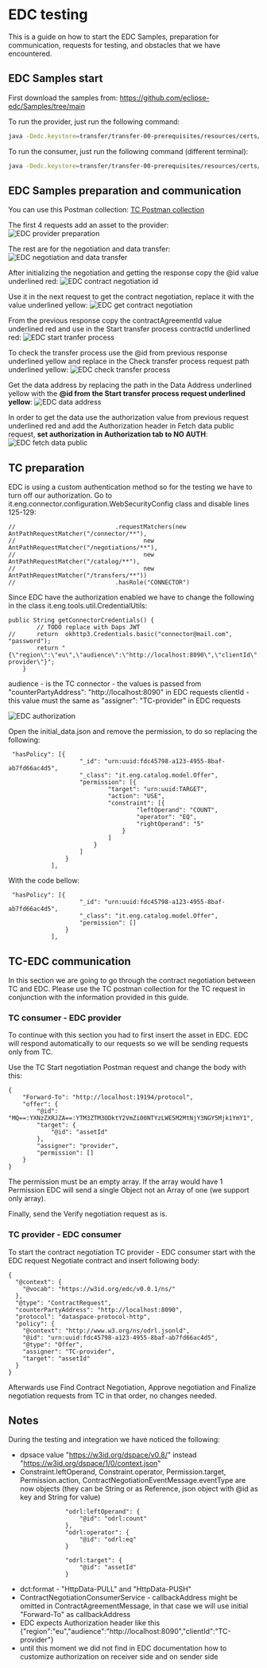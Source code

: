 # EDC testing

This is a guide on how to start the EDC Samples, preparation for communication, requests for testing, and obstacles that we have encountered.

## EDC Samples start

First download the samples from:
https://github.com/eclipse-edc/Samples/tree/main

To run the provider, just run the following command:

```bash
java -Dedc.keystore=transfer/transfer-00-prerequisites/resources/certs/cert.pfx -Dedc.keystore.password=123456 -Dedc.fs.config=transfer/transfer-00-prerequisites/resources/configuration/provider-configuration.properties -jar transfer/transfer-00-prerequisites/connector/build/libs/connector.jar
```

To run the consumer, just run the following command (different terminal):

```bash
java -Dedc.keystore=transfer/transfer-00-prerequisites/resources/certs/cert.pfx -Dedc.keystore.password=123456 -Dedc.fs.config=transfer/transfer-00-prerequisites/resources/configuration/consumer-configuration.properties -jar transfer/transfer-00-prerequisites/connector/build/libs/connector.jar
```

## EDC Samples preparation and communication

You can use this Postman collection:
[TC Postman collection](https://github.com/Engineering-Research-and-Development/dsp-true-connector/edc-integration/edc-sample.postman_collection.json)

The first 4 requests add an asset to the provider:
![EDC provider preparation](edc-integration/edc-provider-preparation.png)

The rest are for the negotiation and data transfer:
![EDC negotiation and data transfer](edc-integration/edc-negotiation-and-data-transfer.png)

After initializing the negotiation and getting the response copy the @id value underlined red:
![EDC contract negotiation id](edc-integration/edc-contract-negotiation-id.png)

Use it in the next request to get the contract negotiation, replace it with the value underlined yellow:
![EDC get contract negotiation](edc-integration/edc-get-contract-negotiation.png)

From the previous response copy the contractAgreementId value underlined red and use in the Start transfer process contractId underlined red:
![EDC start tranfer process](edc-integration/edc-start-tranfer-process.png)

To check the transfer process use the @id from previous response underlined yellow and replace in the Check transfer process request path underlined yellow:
![EDC check transfer process](edc-integration/edc-check-transfer-process.png)

Get the data address by replacing the path in the Data Address underlined yellow with the **@id from the Start transfer process request underlined yellow**:
![EDC data address](edc-integration/edc-data-address.png)

In order to get the data use the authorization value from previous request underlined red and add the Authorization header in Fetch data public request, **set authorization in Authorization tab to NO AUTH**:
![EDC fetch data public](edc-integration/edc-fetch-data-public.png)

## TC preparation

EDC is using a custom authentication method so for the testing we have to turn off our authorization. Go to it.eng.connector.configuration.WebSecurityConfig class and disable lines 125-129:

```
//                            .requestMatchers(new AntPathRequestMatcher("/connector/**"),
//                                    new AntPathRequestMatcher("/negotiations/**"),
//                                    new AntPathRequestMatcher("/catalog/**"),
//                                    new AntPathRequestMatcher("/transfers/**"))
//                            .hasRole("CONNECTOR")
```

Since EDC have the authorization enabled we have to change the following in the class it.eng.tools.util.CredentialUtils:

```
public String getConnectorCredentials() {
		// TODO replace with Daps JWT
//		return  okhttp3.Credentials.basic("connector@mail.com", "password");
		return "{\"region\":\"eu\",\"audience\":\"http://localhost:8090\",\"clientId\":\"TC-provider\"}";
	}
```

audience - is the TC connector - the values is passed from  "counterPartyAddress": "http://localhost:8090" in EDC requests
clientId - this value must the same as "assigner": "TC-provider" in EDC requests

![EDC authorization](edc-integration/edc-authorization.png)


Open the initial_data.json and remove the permission, to do so replacing the following:

```
 "hasPolicy": [{
                    "_id": "urn:uuid:fdc45798-a123-4955-8baf-ab7fd66ac4d5",
                    "_class": "it.eng.catalog.model.Offer",
                    "permission": [{
							"target": "urn:uuid:TARGET",
                            "action": "USE",
                            "constraint": [{
                                    "leftOperand": "COUNT",
                                    "operator": "EQ",
                                    "rightOperand": "5"
                                }
                            ]
                        }
                    ]
                }
            ],
```

With the code bellow:

```
 "hasPolicy": [{
                    "_id": "urn:uuid:fdc45798-a123-4955-8baf-ab7fd66ac4d5",
                    "_class": "it.eng.catalog.model.Offer",
                    "permission": []
                }
            ],
```


## TC-EDC communication

In this section we are going to go through the contract negotiation between TC and EDC. Please use the TC postman collection for the TC request in conjunction with the information provided in this guide.

### TC consumer - EDC provider

To continue with this section you had to first insert the asset in EDC. EDC will respond automatically to our requests so we will be sending requests only from TC.

Use the TC Start negotiation Postman request and change the body with this:

```
{
    "Forward-To": "http://localhost:19194/protocol",
    "offer": {
        "@id": "MQ==:YXNzZXRJZA==:YTM3ZTM3ODktY2VmZi00NTYzLWE5M2MtNjY3NGY5Mjk1YmY1",
        "target": {
            "@id": "assetId"
        },
        "assigner": "provider",
        "permission": []
    }
}
```

The permission must be an empty array. If the array would have 1 Permission EDC will send a single Object not an Array of one (we support only array).

Finally, send the Verify negotiation request as is.

### TC provider - EDC consumer

To start the contract negotiation TC provider - EDC consumer start with the EDC request Negotiate contract and insert following body:

```
{
  "@context": {
    "@vocab": "https://w3id.org/edc/v0.0.1/ns/"
  },
  "@type": "ContractRequest",
  "counterPartyAddress": "http://localhost:8090",
  "protocol": "dataspace-protocol-http",
  "policy": {
    "@context": "http://www.w3.org/ns/odrl.jsonld",
    "@id": "urn:uuid:fdc45798-a123-4955-8baf-ab7fd66ac4d5",
    "@type": "Offer",
    "assigner": "TC-provider",
    "target": "assetId"
  }
}
```

Afterwards use Find Contract Negotiation, Approve negotiation and Finalize negotiation requests from TC in that order, no changes needed.

## Notes

During the testing and integration we have noticed the following:

- dpsace value "https://w3id.org/dspace/v0.8/" instead "https://w3id.org/dspace/1/0/context.json"
- Constraint.leftOperand, Constraint.operator, Permission.target, Permission.action, ContractNegotiationEventMessage.eventType are now objects
(they can be String or as Reference, json object with @id as key and String for value)
 
```
				"odrl:leftOperand": {
					"@id": "odrl:count"
				},
				"odrl:operator": {
					"@id": "odrl:eq"
				}
				 
				"odrl:target": {
					"@id": "assetId"
				}
```

- dct:format - "HttpData-PULL" and "HttpData-PUSH"
- ContractNegotiationConsumerService - callbackAddress might be omitted in ContractAgreementMessage, in that case we will use initial "Forward-To" as callbackAddress
- EDC expects Authorization header like this {\"region\":\"eu\",\"audience\":\"http://localhost:8090\",\"clientId\":\"TC-provider\"}
- until this moment we did not find in EDC documentation how to customize authorization on receiver side and on sender side